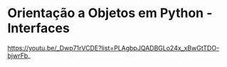 # Orientação a Objetos em Python - Interfaces

https://youtu.be/_Dwp71rVCDE?list=PLAgbpJQADBGLo24x_xBwGtTDO-bjwrFb_
